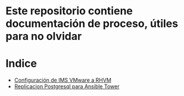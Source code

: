# Este repositorio contiene documentación de proceso, útiles para no olvidar

# Indice
- [Configuración de IMS VMware a RHVM ](ims_vmware_to_rhv.md)
- [Replicacion Postgresql para Ansible Tower ](replicacion_stream_postgresql.md)

